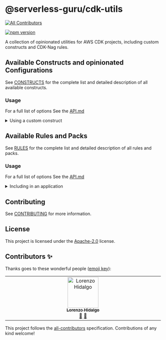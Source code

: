 # @serverless-guru/cdk-utils
<!-- ALL-CONTRIBUTORS-BADGE:START - Do not remove or modify this section -->
[![All Contributors](https://img.shields.io/badge/all_contributors-1-orange.svg?style=flat-square)](#contributors-)
<!-- ALL-CONTRIBUTORS-BADGE:END -->

[![npm version](https://img.shields.io/npm/v/@serverless-guru/cdk-utils)](https://www.npmjs.com/package/@serverless-guru/cdk-utils)

A collection of opinionated utilities for AWS CDK projects, including custom constructs and CDK-Nag rules.

## Available Constructs and opinionated Configurations

See [CONSTRUCTS](./docs/CONSTRUCTS.md) for the complete list and detailed description of all available constructs.

### Usage

For a full list of options See the [API.md](./API.md)

<details>
<summary>Using a custom construct</summary>

```typescript
// TODO: Add Sample once the first construct is ready
```

</details>

## Available Rules and Packs

See [RULES](./docs/RULES.md) for the complete list and detailed description of all rules and packs.

### Usage

For a full list of options See the [API.md](./API.md)

<details>
<summary>Including in an application</summary>

```typescript
// TODO: Add Sample once the first Pack is ready
```

</details>

## Contributing

See [CONTRIBUTING](./CONTRIBUTING.md) for more information.

## License

This project is licensed under the [Apache-2.0](./LICENSE) license.
## Contributors ✨

Thanks goes to these wonderful people ([emoji key](https://allcontributors.org/docs/en/emoji-key)):

<!-- ALL-CONTRIBUTORS-LIST:START - Do not remove or modify this section -->
<!-- prettier-ignore-start -->
<!-- markdownlint-disable -->
<table>
  <tbody>
    <tr>
      <td align="center" valign="top" width="14.28%"><a href="https://www.lhidalgo.dev"><img src="https://avatars.githubusercontent.com/u/22448611?v=4?s=100" width="100px;" alt="Lorenzo Hidalgo"/><br /><sub><b>Lorenzo Hidalgo</b></sub></a><br /><a href="https://github.com/serverless-guru/cdk-utils/commits?author=Lorenzohidalgo" title="Documentation">📖</a> <a href="#maintenance-Lorenzohidalgo" title="Maintenance">🚧</a></td>
    </tr>
  </tbody>
</table>

<!-- markdownlint-restore -->
<!-- prettier-ignore-end -->

<!-- ALL-CONTRIBUTORS-LIST:END -->

This project follows the [all-contributors](https://github.com/all-contributors/all-contributors) specification. Contributions of any kind welcome!